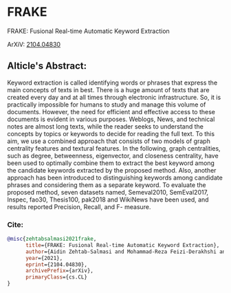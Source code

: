 # FRAKE
FRAKE: Fusional Real-time Automatic Keyword Extraction

ArXiV: [2104.04830](https://arxiv.org/abs/2104.04830)

## Alticle's Abstract:
Keyword extraction is called identifying words or phrases that express the main concepts of texts in best. There is a huge amount of texts that are created every day and at all times through electronic infrastructure. So, it is practically impossible for humans to study and manage this volume of documents. However, the need for efficient and effective access to these documents is evident in various purposes. Weblogs, News, and technical notes are almost long texts, while the reader seeks to understand the concepts by topics or keywords to decide for reading the full text. To this aim, we use a combined approach that consists of two models of graph centrality features and textural features. In the following, graph centralities, such as degree, betweenness, eigenvector, and closeness centrality, have been used to optimally combine them to extract the best keyword among the candidate keywords extracted by the proposed method. Also, another approach has been introduced to distinguishing keywords among candidate phrases and considering them as a separate keyword. To evaluate the proposed method, seven datasets named, Semeval2010, SemEval2017, Inspec, fao30, Thesis100, pak2018 and WikiNews have been used, and results reported Precision, Recall, and F- measure.

### Cite:
```bib
@misc{zehtabsalmasi2021frake,
      title={FRAKE: Fusional Real-time Automatic Keyword Extraction}, 
      author={Aidin Zehtab-Salmasi and Mohammad-Reza Feizi-Derakhshi and Mohamad-Ali Balafar},
      year={2021},
      eprint={2104.04830},
      archivePrefix={arXiv},
      primaryClass={cs.CL}
}
